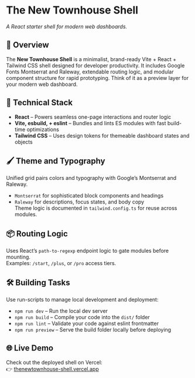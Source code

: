 # The New Townhouse Shell  
_A React starter shell for modern web dashboards._

## 🚀 Overview  
The **New Townhouse Shell** is a minimalist, brand-ready Vite + React + Tailwind CSS shell designed for developer productivity. It includes Google Fonts Montserrat and Raleway, extendable routing logic, and modular component structure for rapid prototyping. Think of it as a preview layer for your modern web dashboard.

## 🔧 Technical Stack  
- **React** – Powers seamless one-page interactions and router logic  
- **Vite, esbuild, + eslint** – Bundles and lints ES modules with fast build-time optimizations  
- **Tailwind CSS** – Uses design tokens for themeable dashboard states and objects

## 🖌️ Theme and Typography  
Unified grid pairs colors and typography with Google’s Montserrat and Raleway.  
- `Montserrat` for sophisticated block components and headings  
- `Raleway` for descriptions, focus states, and body copy  
Theme logic is documented in `tailwind.config.ts` for reuse across modules.

## 📦 Routing Logic  
Uses React’s `path-to-regexp` endpoint logic to gate modules before mounting.  
Examples: `/start`, `/plus`, or `/pro` access tiers.

## 🛠️ Building Tasks  
Use run-scripts to manage local development and deployment:

- `npm run dev` – Run the local dev server  
- `npm run build` – Compile your code into the `dist/` folder  
- `npm run lint` – Validate your code against eslint frontmatter  
- `npm run preview` – Serve the build folder locally before deploying
## 🌐 Live Demo

Check out the deployed shell on Vercel:  
👉 [thenewtownhouse-shell.vercel.app](https://thenewtownhouse-shell.vercel.app)
